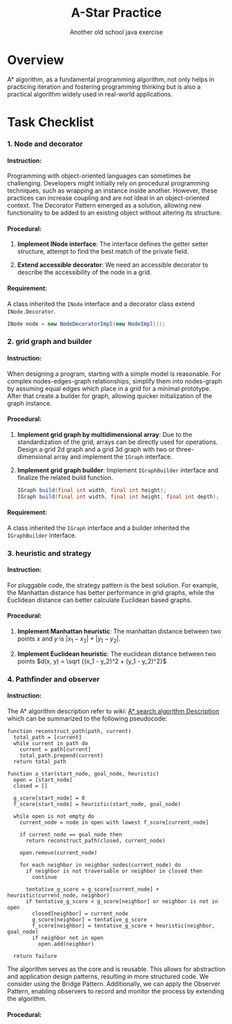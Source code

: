<div align="center">

# A-Star Practice

Another old school java exercise

</div>

# Overview

A* algorithm, as a fundamental programming algorithm, not only helps in
practicing iteration and fostering programming thinking but is also a practical
algorithm widely used in real-world applications.

# Task Checklist

### 1. Node and decorator

#### Instruction:

Programming with object-oriented languages can sometimes be challenging.
Developers might initially rely on procedural programming techniques, such as
wrapping an instance inside another. However, these practices can increase
coupling and are not ideal in an object-oriented context. The Decorator Pattern
emerged as a solution, allowing new functionality to be added to an existing
object without altering its structure.

#### Procedural:

1. **Implement INode interface**: The interface defines the getter setter
structure, attempt to find the best match of the private field.

2. **Extend accessible decorator**: We need an accessible decorator to describe
the accessibility of the node in a grid. 

#### Requirement:

A class inherited the `INode` interface and a decorator class extend
`INode.Decorator`.

```java
INode node = new NodeDecoratorImpl(new NodeImpl());
```

### 2. grid graph and builder

#### Instruction:

When designing a program, starting with a simple model is reasonable. For
complex nodes-edges-graph relationships, simplify them into nodes-graph by
assuming equal edges which place in a grid for a minimal prototype. After that
create a builder for graph, allowing quicker initialization of the graph
instance.

#### Procedural:

1. **Implement grid graph by multidimensional array**: Due to the
standardization of the grid, arrays can be directly used for operations. Design
a grid 2d graph and a grid 3d graph with two or three-dimensional array and
implement the `IGraph` interface.

2. **Implement grid graph builder**: Implement `IGraphBuilder` interface and
finalize the related build function.

   ```java
   IGraph build(final int width, final int height);
   IGraph build(final int width, final int height, final int depth);
   ```

#### Requirement:

A class inherited the `IGraph` interface and a builder inherited the
`IGraphBuilder` interface.

### 3. heuristic and strategy

#### Instruction:

For pluggable code, the strategy pattern is the best solution. For example, the
Manhattan distance has better performance in grid graphs, while the Euclidean
distance can better calculate Euclidean based graphs.

#### Procedural:

1. **Implement Manhattan heuristic**: The manhattan distance between two points
$x$ and $y$ is $|x_1 - x_2| + |y_1 - y_2|$.

2. **Implement Euclidean heuristic**: The euclidean distance between two points
$d(x, y) = \sqrt {(x_1 - y_2)^2 + (y_1 - y_2)^2}$

### 4. Pathfinder and observer

#### Instruction:

The A* algorithm description refer to wiki:
[A* search algorithm Description](https://en.wikipedia.org/wiki/A*_search_algorithm#Description)
which can be summarized to the following pseudocode:

```
function reconstruct_path(path, current)
  total_path = [current]
  while current in path do
    current = path[current]
    total_path.prepend(current)
  return total_path

function a_star(start_node, goal_node, heuristic)
  open = [start_node]
  closed = []

  g_score[start_node] = 0
  f_score[start_node] = heuristic(start_node, goal_node)

  while open is not empty do
    current_node = node in open with lowest f_score[current_node]

    if current_node == goal_node then
      return reconstruct_path(closed, current_node)

    open.remove(current_node)

    for each neighbor in neighbor_nodes(current_node) do
      if neighbor is not traversable or neighbor in closed then
        continue

      tentative_g_score = g_score[current_node] + heuristic(current_node, neighbor)
      if tentative_g_score < g_score[neighbor] or neighbor is not in open
        closed[neighbor] = current_node
        g_score[neighbor] = tentative_g_score
        f_score[neighbor] = tentative_g_score + heuristic(neighbor, goal_node)
        if neighbor not in open
          open.add(neighbor)

  return failure
```

The algorithm serves as the core and is reusable. This allows for abstraction
and application design patterns, resulting in more structured code. We consider
using the Bridge Pattern. Additionally, we can apply the Observer Pattern,
enabling observers to record and monitor the process by extending the algorithm.

#### Procedural:

